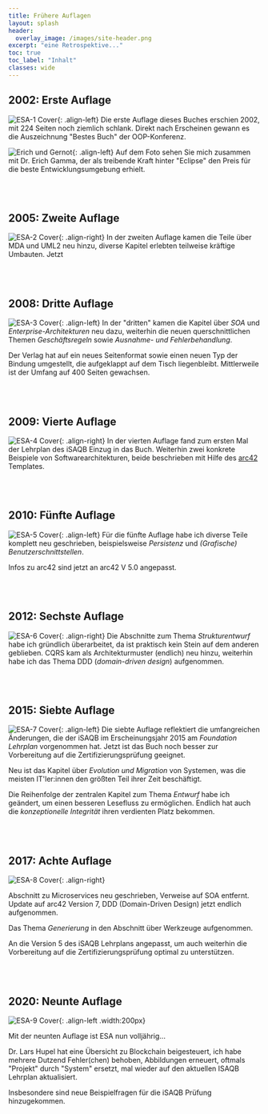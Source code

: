 ```yaml
---
title: Frühere Auflagen
layout: splash
header:
  overlay_image: /images/site-header.png
excerpt: "eine Retrospektive..."
toc: true
toc_label: "Inhalt"
classes: wide
---
```



## 2002: Erste Auflage

![ESA-1 Cover](/images/esa1-cover.jpg){: .align-left}
Die erste Auflage dieses Buches erschien 2002, mit 224 Seiten noch ziemlich schlank.
Direkt nach Erscheinen gewann es die Auszeichnung "Bestes Buch" der OOP-Konferenz.

![Erich und Gernot](/images/bestbookaward_oop2003.jpg){: .align-left}
Auf dem Foto sehen Sie mich zusammen mit Dr. Erich Gamma, der als treibende Kraft hinter "Eclipse"
den Preis für die beste Entwicklungsumgebung erhielt.

<br><br>

## 2005: Zweite Auflage

![ESA-2 Cover](/images/esa2-cover.jpg){: .align-right}
In der zweiten Auflage kamen die Teile über MDA und UML2 neu hinzu,
diverse Kapitel erlebten teilweise kräftige Umbauten. Jetzt

<br><br>

## 2008: Dritte Auflage

![ESA-3 Cover](/images/esa3-cover.jpg){: .align-left}
In der "dritten" kamen die Kapitel über _SOA_ und _Enterprise-Architekturen_ neu dazu,
weiterhin die neuen querschnittlichen Themen _Geschäftsregeln_ sowie
_Ausnahme- und Fehlerbehandlung_.

Der Verlag hat auf ein neues Seitenformat sowie einen neuen Typ der Bindung
umgestellt, die aufgeklappt auf dem Tisch liegenbleibt. Mittlerweile ist der Umfang auf 400 Seiten gewachsen.

<br><br>

## 2009: Vierte Auflage

![ESA-4 Cover](/images/esa4-cover.png){: .align-right}
In der vierten Auflage fand zum ersten Mal der Lehrplan des iSAQB Einzug in
das Buch. Weiterhin zwei konkrete Beispiele von Softwarearchitekturen, beide
beschrieben mit Hilfe des [arc42 ](http://arc42.de) Templates.

<br><br>


## 2010: Fünfte Auflage

![ESA-5 Cover](/images/esa5-cover.jpg){: .align-left}
Für die fünfte Auflage habe ich diverse Teile komplett neu geschrieben,
beispielsweise _Persistenz_ und _(Grafische) Benutzerschnittstellen_.

Infos zu arc42 sind jetzt an arc42 V 5.0 angepasst.

<br><br>

## 2012: Sechste Auflage

![ESA-6 Cover](/images/esa6-cover.png){: .align-right}
Die Abschnitte zum Thema _Strukturentwurf_ habe ich gründlich überarbeitet,
da ist praktisch kein Stein auf dem anderen geblieben. CQRS kam als Architekturmuster
(endlich) neu hinzu, weiterhin habe ich das Thema DDD (_domain-driven design_)
aufgenommen.

<br><br>

## 2015: Siebte Auflage

![ESA-7 Cover](/images/esa7-cover.png){: .align-left}
Die siebte Auflage reflektiert die umfangreichen Änderungen, die der iSAQB im
Erscheinungsjahr 2015 am _Foundation Lehrplan_ vorgenommen hat. Jetzt ist das
Buch noch besser zur Vorbereitung auf die Zertifizierungsprüfung geeignet.

Neu ist das Kapitel über _Evolution und Migration_ von Systemen,
was die meisten IT'ler:innen den größten Teil ihrer Zeit beschäftigt.

Die Reihenfolge der zentralen Kapitel zum Thema _Entwurf_ habe ich geändert,
um einen besseren Lesefluss zu ermöglichen.
Endlich hat auch die _konzeptionelle Integrität_ ihren verdienten Platz bekommen.


<br><br>

## 2017: Achte Auflage

![ESA-8 Cover](/images/esa-8-cover.png){: .align-right}

Abschnitt zu Microservices neu geschrieben, Verweise auf SOA entfernt. 
Update auf arc42 Version 7, DDD (Domain-Driven Design) jetzt endlich aufgenommen.

Das Thema _Generierung_ in den Abschnitt über Werkzeuge aufgenommen.

An die Version 5 des iSAQB Lehrplans angepasst, um auch weiterhin die Vorbereitung auf die Zertifizierungsprüfung optimal zu unterstützen.

<br><br>

## 2020: Neunte Auflage
![ESA-9 Cover](/images/esa-9-cover-klein.png){: .align-left .width:200px}

Mit der neunten Auflage ist ESA nun volljährig...

Dr. Lars Hupel hat eine Übersicht zu Blockchain beigesteuert, ich habe mehrere Dutzend Fehler(chen) behoben,
Abbildungen erneuert, oftmals "Projekt" durch "System" ersetzt, mal wieder auf den aktuellen ISAQB Lehrplan aktualisiert.

Insbesondere sind neue Beispielfragen für die iSAQB Prüfung hinzugekommen.